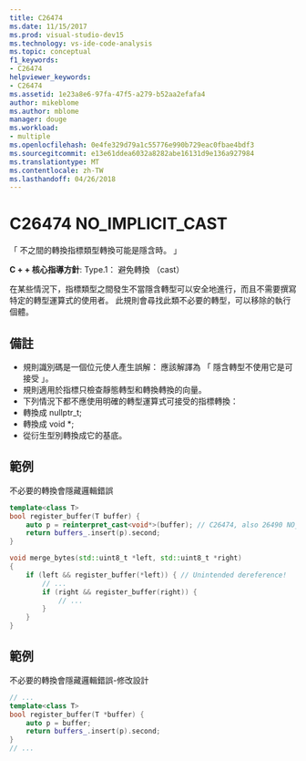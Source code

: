 ```yaml
---
title: C26474
ms.date: 11/15/2017
ms.prod: visual-studio-dev15
ms.technology: vs-ide-code-analysis
ms.topic: conceptual
f1_keywords:
- C26474
helpviewer_keywords:
- C26474
ms.assetid: 1e23a8e6-97fa-47f5-a279-b52aa2efafa4
author: mikeblome
ms.author: mblome
manager: douge
ms.workload:
- multiple
ms.openlocfilehash: 0e4fe329d79a1c55776e990b729eac0fbae4bdf3
ms.sourcegitcommit: e13e61ddea6032a8282abe16131d9e136a927984
ms.translationtype: MT
ms.contentlocale: zh-TW
ms.lasthandoff: 04/26/2018
---
```

# <a name="c26474-noimplicitcast"></a>C26474 NO_IMPLICIT_CAST
「 不之間的轉換指標類型轉換可能是隱含時。 」

**C + + 核心指導方針**: Type.1： 避免轉換 （cast）

在某些情況下，指標類型之間發生不當隱含轉型可以安全地進行，而且不需要撰寫特定的轉型運算式的使用者。 此規則會尋找此類不必要的轉型，可以移除的執行個體。

## <a name="remarks"></a>備註
 -  規則識別碼是一個位元使人產生誤解： 應該解譯為 「 隱含轉型不使用它是可接受 」。
-  規則適用於指標只檢查靜態轉型和轉換轉換的向量。
-  下列情況下都不應使用明確的轉型運算式可接受的指標轉換：
-  轉換成 nullptr_t;
-  轉換成 void *;
-  從衍生型別轉換成它的基底。
## <a name="example"></a>範例
不必要的轉換會隱藏邏輯錯誤

```cpp
template<class T>
bool register_buffer(T buffer) {
    auto p = reinterpret_cast<void*>(buffer); // C26474, also 26490 NO_REINTERPRET_CAST
    return buffers_.insert(p).second;
}

void merge_bytes(std::uint8_t *left, std::uint8_t *right)
{
    if (left && register_buffer(*left)) { // Unintended dereference!
        // ...
        if (right && register_buffer(right)) {
            // ...
        }
    }
}
```

## <a name="example"></a>範例
不必要的轉換會隱藏邏輯錯誤-修改設計

```cpp
// ...
template<class T>
bool register_buffer(T *buffer) {
    auto p = buffer;
    return buffers_.insert(p).second;
}
// ...
```

